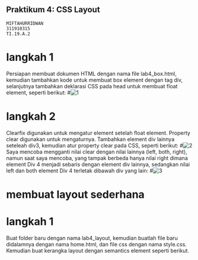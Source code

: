 ## Praktikum 4: CSS Layout
~~~
MIFTAHURRIDWAN
311910315
TI.19.A.2
~~~
# langkah 1
Persiapan membuat dokumen HTML dengan nama file lab4_box.html, kemudian tambahkan kode untuk membuat box element dengan tag div, selanjutnya tambahkan deklarasi CSS pada head untuk membuat float element, seperti berikut:
#![1](https://user-images.githubusercontent.com/56618988/161054555-ec77a1fb-f85e-467a-bd52-371647d530a0.jpg)
# langkah 2
Clearfix digunakan untuk mengatur element setelah float element. Property clear digunakan untuk mengaturnya. Tambahkan element div lainnya seteleah div3, kemudian atur property clear pada CSS, seperti berikut:
#![2](https://user-images.githubusercontent.com/56618988/161054614-2c115f13-8ef3-488f-8159-efd4b14ff5b2.jpg)
Saya mencoba mengganti nilai clear dengan nilai lainnya (left, both, right), namun saat saya mencoba, yang tampak berbeda hanya nilai right dimana element Div 4 menjadi sebaris dengan element div lainnya, sedangkan nilai left dan both element Div 4 terletak dibawah div yang lain:
#![3](https://user-images.githubusercontent.com/56618988/161054674-8b7434c8-49d8-48ad-8202-6781d84396b7.jpg)
# membuat layout sederhana
# langkah 1
Buat folder baru dengan nama lab4_layout, kemudian buatlah file baru didalamnya dengan nama home.html, dan file css dengan nama style.css. Kemudian buat kerangka layout dengan semantics element seperti berikut.
